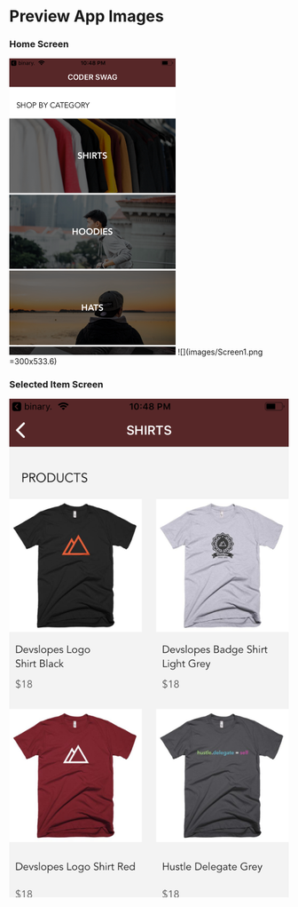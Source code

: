 # Preview App Images

### Home Screen
<img src="https://github.com/codyph/coder-swag/blob/master/images/Screen1.png" width="300" height="533.6">
![](images/Screen1.png =300x533.6)

### Selected Item Screen
![33%](images/Screen2.png)
